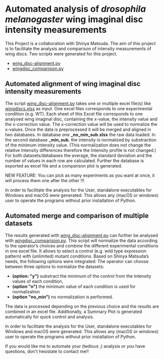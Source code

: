 # Automated analysis of _drosophila melanogaster_ wing imaginal disc intensity measurements
This Project is a collaboration with Shinya Matsuda. The aim of this 
project is to facilitate the analysis and comparison of intensity 
measurements of wing discs. Two scripts were generated for this project.
- [wing_disc-alignment.py](../blob/master/wing_disc-alignment.py)
- [wingdisc_comparision.py](../blob/master/wingdisc_comparison_v5.py)

## Automated alignment of wing imaginal disc intensity measurements
The script [wing_disc-alignment.py](../blob/master/wing_disc-alignment.py)
takes one or multiple excel file(s) like [wingdiscs.xlsx](../blob/master/wingdiscs.xlsx)
as input. One excel files corresponds to one experimental condition (e.g. WT).
Each sheet of this Excel file corresponds to one analysed wing imaginal disc, containing
the x-value, the intensity value and the x-correction value. The x-correction value
will be used to normalize the x-values. Once the data is preprocessed it will be merged 
and aligned in two databases. In database one __<name>\_no\_min_sub.xlsx__ the raw data loaded.
In the second database __<name>\_min\_sub__, the intensity is normalized by substraction of the minimum
intensity value. (This normalization does not change the relative Intensity differences 
therefore the Intensity profile is not changed.) For both datasets/databases the average, the standard 
deviation and the number of values in each row are calculated. Further the database is 
exported as excel file and a comparison plot is generated.

NEW FEATURE: You can pick as many experiments as you want at once, it will process them one after the other !!!

In order to facilitate the analysis for the User, standalone executables
for Windows and macOS were generated. This allows any (macOS or windows) 
user to operate the programs without prior installation of Python.


## Automated merge and comparison of multiple datasets
The results generated with [wing_disc-alignment.py](../blob/master/wing_disc-alignment.py) can further be analysed with 
[wingdisc_comparision.py](../blob/master/wingdisc_comparison_v5.py).
This script will normalize the data according to the operator’s choices and combine the different experimental 
conditions in one excel file. It allows to select a control (e.g. wild type expression pattern) with (unlimited) mutant 
conditions. Based on Shinya Matsuda’s needs, the following options were integrated: The operator can choose between three
options to normalize the datasets:
- __(option: "y")__ substract the minimum of the control from the Intensity values of each condition,
- __(option "n")__ the minimum value of each condition is used for normalization  
- __(option "no_min")__ no normalization is performed. 

The data is processed depending on the previous choice and the results are combined in an excel file.
Additionally, a Summary Plot is generated automatically for quick control and analysis.

In order to facilitate the analysis for the User, standalone executables for Windows and macOS were generated.
This allows any (macOS or windows) user to operate the programs without prior installation of Python.

If you would like me to automate your (tedious ;) analysis or you have 
questions, don't hesistate to contact me!!

